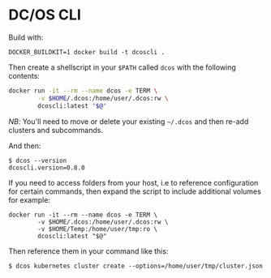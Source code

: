 # DC/OS CLI 

Build with:

```
DOCKER_BUILDKIT=1 docker build -t dcoscli .
```

Then create a shellscript in your `$PATH` called `dcos` with the following contents:

```sh
docker run -it --rm --name dcos -e TERM \
        -v $HOME/.dcos:/home/user/.dcos:rw \
        dcoscli:latest "$@"
```

_NB_: You'll need to move or delete your existing `~/.dcos` and then re-add clusters and subcommands.

And then:

```
$ dcos --version
dcoscli.version=0.8.0
```

If you need to access folders from your host, i.e to reference configuration for certain commands, then expand the script to include additional volumes for example:

```shell
docker run -it --rm --name dcos -e TERM \
        -v $HOME/.dcos:/home/user/.dcos:rw \
        -v $HOME/Temp:/home/user/tmp:ro \
        dcoscli:latest "$@"
```

Then reference them in your command like this:

```shell
$ dcos kubernetes cluster create --options=/home/user/tmp/cluster.json
```
